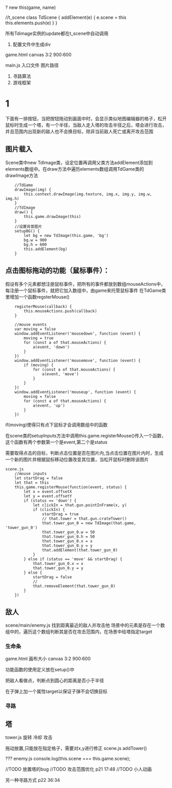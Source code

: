 ?
new this(game, name)

//t_scene
class TdScene {
  addElement(e) {
    e.scene = this
    this.elements.push(e)
  }
}




所有Tdimage实例的update都在t_scene中自动调用



1. 配置文件中生成div 

game.html canvas 3:2   900:600

main.js 入口文件
图片路径


1. 寻路算法
2. 游戏框架
# 1
下面有一排按钮，当把按钮拖动到画面中时，会显示类似地图编辑器的格子，松开鼠标时生成一个塔，有一个半径，当敌人走入塔的攻击半径之后，塔会进行攻击，并且范围内出现新的敌人也不会换目标，除非当前敌人死亡或离开攻击范围

## 图片载入
Scene类中new TdImage类，设定位置再调用父类方法addElement添加到elements数组中。在draw方法中遍历elements数组调用TdGame类的drawImage方法
```
    //TdGame
    drawImage(img) {
        this.context.drawImage(img.texture, img.x, img.y, img.w, img.h)
    }
    //TdImage
    draw() {
        this.game.drawImage(this)
    }
    //设置背景图片
    setupBG() {
        let bg = new TdImage(this.game, 'bg')
        bg.w = 900
        bg.h = 600
        this.addElement(bg)
    }
```
## 点击图标拖动的功能（鼠标事件）：
假设有多个元素都想注册鼠标事件，把所有的事件都放到数组mouseActions中，每注册一个鼠标事件，就把它加入数组中，由game来托管鼠标事件
在TdGame类里增加一个函数regsterMouse()
```
    registerMouse(callback) {
        this.mouseActions.push(callback)
    }
```
```        
    //mouse events
    var moving = false
    window.addEventListener('mousedown', function (event) {
        moving = true
        for (const a of that.mouseActions) {
            a(event, 'down')
        }
    })
    window.addEventListener('mousemove', function (event) {
        if (moving) {
            for (const a of that.mouseActions) {
                a(event, 'move')
            }
        }
    })
    window.addEventListener('mouseup', function (event) {
        moving = false
        for (const a of that.mouseActions) {
            a(event, 'up')
        }
    })
```
if(moving)使得只有点下鼠标才会调用数组中的函数


在scene类的setupInputs方法中调用this.game.registerMouse()传入一个函数，这个函数有两个参数第一个是event,第二个是status

需要取得点击的目标，判断点击位置是否在图片内,当点击位置在图片内时，生成一个新的图片并根据鼠标移动位置改变其位置，当松开鼠标时删除该图片
```
scene.js
    //mouse inputs
    let startDrag = false
    let that = this
    this.game.registerMouse(function(event, status) {
        let x = event.offsetX
        let y = event.offsetY
        if (status == 'down') {
            let clickIn = that.gun.pointInFrame(x, y)
            if (clickIn) {
                startDrag = true
                // that.tower = that.gun.crateTower()
                that.tower_gun_0 = new TdImage(that.game, 'tower_gun_0')
                that.tower_gun_0.w = 50
                that.tower_gun_0.h = 50
                that.tower_gun_0.x = x
                that.tower_gun_0.y = y
                that.addElement(that.tower_gun_0)
            }
        } else if (status == 'move' && startDrag) {
            that.tower_gun_0.x = x
            that.tower_gun_0.y = y
        } else {
            startDrag = false
            //
            that.removeElement(that.tower_gun_0)
        }
    })
```
## 敌人 
scene/main/enemy.js
找到距离最近的敌人并攻击他
场景中的元素是存在一个数组中的，遍历这个数组判断其是否在攻击范围内，在场景中给塔指定target

### 生命条


game.html 画布大小 canvas 3:2   900:600

功能函数的使用定义放在setup()中

把敌人看做点，判断点到圆心的距离是否小于半径

在子弹上加一个属性target以保证子弹不会切换目标

### 寻路


## 塔
tower.js
旋转 冷却 攻击

拖动放置,只能放在指定格子，需要对x,y进行修正
scene.js 
    addTower()




???
enemy.js
        console.log(this.scene === this.game.scene);




//TODO 放置塔的bug
//TODO 攻击范围优化 p21 17:48
//TODO 小人动画 



另一种寻路方式 p22 36:34